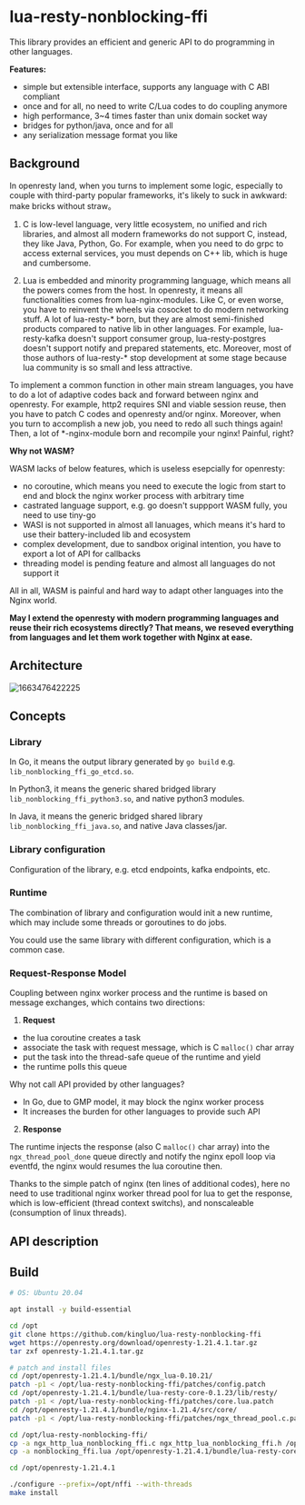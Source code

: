 # lua-resty-nonblocking-ffi

This library provides an efficient and generic API to do programming in other languages.

**Features:**
* simple but extensible interface, supports any language with C ABI compliant
* once and for all, no need to write C/Lua codes to do coupling anymore
* high performance, 3~4 times faster than unix domain socket way
* bridges for python/java, once and for all
* any serialization message format you like

## Background

In openresty land, when you turns to implement some logic, especially to couple with third-party popular frameworks,
it's likely to suck in awkward: make bricks without straw。

1. C is low-level language, very little ecosystem, no unified and rich libraries, and almost
all modern frameworks do not support C, instead, they like Java, Python, Go. For example,
when you need to do grpc to access external services, you must depends on C++ lib, which is huge and cumbersome.

2. Lua is embedded and minority programming language, which means all the powers comes from the host.
In openresty, it means all functionalities comes from lua-nginx-modules. Like C, or even worse, you have to
reinvent the wheels via cosocket to do modern networking stuff. A lot of lua-resty-* born, but they are almost
semi-finished products compared to native lib in other languages. For example, lua-resty-kafka doesn't support
consumer group, lua-resty-postgres doesn't support notify and prepared statements, etc. Moreover, most of those authors
of lua-resty-* stop development at some stage because lua community is so small and less attractive.

To implement a common function in other main stream languages, you have to do a lot of adaptive codes back and forward
between nginx and openresty. For example, http2 requires SNI and viable session reuse, then you have to patch C codes
and openresty and/or nginx. Moreover, when you turn to accomplish a new job, you need to redo all such things again!
Then, a lot of *-nginx-module born and recompile your nginx! Painful, right?

**Why not WASM?**

WASM lacks of below features, which is useless esepcially for openresty:
* no coroutine, which means you need to execute the logic from start to end and block the nginx worker process with arbitrary time
* castrated language support, e.g. go doesn't suppport WASM fully, you need to use tiny-go
* WASI is not supported in almost all lanuages, which means it's hard to use their battery-included lib and ecosystem
* complex development, due to sandbox original intention, you have to export a lot of API for callbacks
* threading model is pending feature and almost all languages do not support it

All in all, WASM is painful and hard way to adapt other languages into the Nginx world.

**May I extend the openresty with modern programming languages and reuse their rich ecosystems directly? That means, we reseved everything from languages and let them work together with Nginx at ease.**

## Architecture

![1663476422225](https://user-images.githubusercontent.com/4401042/190886217-9fb97d6c-bf3f-435d-bdd8-702ce86dde2d.png)

## Concepts

### Library

In Go, it means the output library generated by `go build` e.g. `lib_nonblocking_ffi_go_etcd.so`.

In Python3, it means the generic shared bridged library `lib_nonblocking_ffi_python3.so`, and native python3 modules.

In Java, it means the generic bridged shared library `lib_nonblocking_ffi_java.so`, and native Java classes/jar.

### Library configuration
Configuration of the library, e.g. etcd endpoints, kafka endpoints, etc.

### Runtime
The combination of library and configuration would init a new runtime, which may include some threads or goroutines to do jobs.

You could use the same library with different configuration, which is a common case.

### Request-Response Model

Coupling between nginx worker process and the runtime is based on message exchanges, which contains two directions:

1. **Request**

* the lua coroutine creates a task
* associate the task with request message, which is C `malloc()` char array
* put the task into the thread-safe queue of the runtime and yield
* the runtime polls this queue

Why not call API provided by other languages?
* In Go, due to GMP model, it may block the nginx worker process
* It increases the burden for other languages to provide such API

2. **Response**

The runtime injects the response (also C `malloc()` char array)
into the `ngx_thread_pool_done` queue directly and notify the nginx epoll loop via eventfd,
the nginx would resumes the lua coroutine then.

Thanks to the simple patch of nginx (ten lines of additional codes), here no need to use
traditional nginx worker thread pool for lua to get the response, which is low-efficient (thread context switchs),
and nonscaleable (consumption of linux threads).

## API description

## Build

```bash
# OS: Ubuntu 20.04

apt install -y build-essential

cd /opt
git clone https://github.com/kingluo/lua-resty-nonblocking-ffi
wget https://openresty.org/download/openresty-1.21.4.1.tar.gz
tar zxf openresty-1.21.4.1.tar.gz

# patch and install files
cd /opt/openresty-1.21.4.1/bundle/ngx_lua-0.10.21/
patch -p1 < /opt/lua-resty-nonblocking-ffi/patches/config.patch
cd /opt/openresty-1.21.4.1/bundle/lua-resty-core-0.1.23/lib/resty/
patch -p1 < /opt/lua-resty-nonblocking-ffi/patches/core.lua.patch
cd /opt/openresty-1.21.4.1/bundle/nginx-1.21.4/src/core/
patch -p1 < /opt/lua-resty-nonblocking-ffi/patches/ngx_thread_pool.c.patch

cd /opt/lua-resty-nonblocking-ffi/
cp -a ngx_http_lua_nonblocking_ffi.c ngx_http_lua_nonblocking_ffi.h /opt/openresty-1.21.4.1/bundle/ngx_lua-0.10.21/src/
cp -a nonblocking_ffi.lua /opt/openresty-1.21.4.1/bundle/lua-resty-core-0.1.23/lib/resty/core/

cd /opt/openresty-1.21.4.1

./configure --prefix=/opt/nffi --with-threads
make install
```
